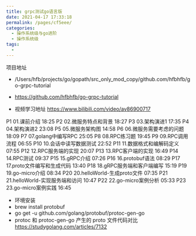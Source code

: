 ```yaml
---
title: grpc测试go语言版
date: 2021-04-17 17:33:18
permalink: /pages/cf5eee/
categories:
  - 操作系统级与go进阶
  - 操作系统级
tags:
  - 
---
```



项目地址
* /Users/hfb/projects/go/gopath/src_only_mod_copy/github.com/hfbhfb/go-grpc-tutorial
* https://github.com/hfbhfb/go-grpc-tutorial




* 视频学习地址 https://www.bilibili.com/video/av86900717

P1 01.课前介绍 18:25
P2 02.微服务特点和背景 18:27
P3 03.架构演进1 17:35
P4 04.架构演进2 23:08
P5 05.微服务架构图 14:58
P6 06.微服务需要考虑的问题 18:09
P7 07.golang中编写RPC 25:05
P8 08.RPC练习题 19:45
P9 09.RPC调用流程 06:55
P10 10.会话中读写数据测试 22:52
P11 11.数据格式和编解码定义 07:55
P12 12.RPC服务端的实现 20:07
P13 13.RPC客户端的实现 16:49
P14 14.RPC测试 09:37
P15 15.gRPC介绍 07:26
P16 16.protobuf语法 08:29
P17 17.proto文件编写和生成代码 13:40
P18 18.gRPC服务端和客户端编写 15:19
P19 19.go-micro介绍 08:34
P20 20.helloWorld-生成proto文件 07:35
P21 21.helloWorld-实现服务端和访问 10:47
P22 22.go-micro案例分析 05:33
P23 23.go-micro案例实践 16:45




* 环境安装 
* brew install protobuf
* go get -u github.com/golang/protobuf/protoc-gen-go
* protoc 和 protoc-gen-go 产生的 proto 文件代码对比 https://studygolang.com/articles/7132


